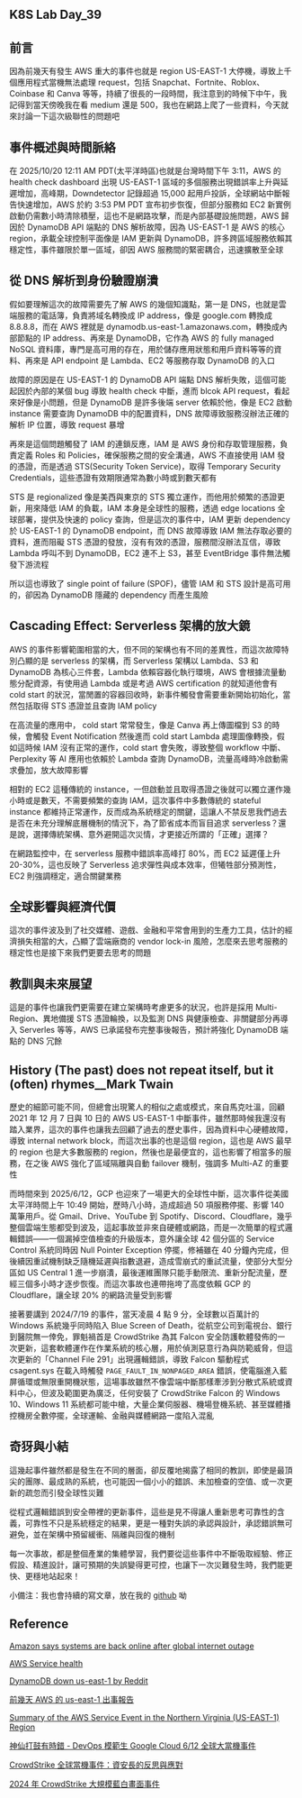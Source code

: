 ## K8S Lab Day_39

## 前言

因為前幾天有發生 AWS 重大的事件也就是 region US-EAST-1 大停機，導致上千個應用程式當機無法處理 request，包括 Snapchat、Fortnite、Roblox、Coinbase 和 Canva 等等，持續了很長的一段時間，我注意到的時候下中午，我記得到當天傍晚我在看 medium 還是 500，我也在網路上爬了一些資料，今天就來討論一下這次級聯性的問題吧

## 事件概述與時間脈絡

在 2025/10/20 12:11 AM PDT(太平洋時區)也就是台灣時間下午 3:11，AWS 的 health check dashboard 出現 US-EAST-1 區域的多個服務出現錯誤率上升與延遲增加，高峰期，Downdetector 記錄超過 15,000 起用戶投訴，全球網站中斷報告快速增加，AWS 於約 3:53 PM PDT 宣布初步恢復，但部分服務如 EC2 新實例啟動仍需數小時清除積壓，這也不是網路攻擊，而是內部基礎設施問題，AWS 歸因於 DynamoDB API 端點的 DNS 解析故障，因為 US-EAST-1 是 AWS 的核心 region，承載全球控制平面像是 IAM 更新與 DynamoDB，許多跨區域服務依賴其穩定性，事件雖限於單一區域，卻因 AWS 服務間的緊密耦合，迅速擴散至全球

## 從 DNS 解析到身份驗證崩潰

假如要理解這次的故障需要先了解 AWS 的幾個知識點，第一是 DNS，也就是雲端服務的電話簿，負責將域名轉換成 IP address，像是 google.com 轉換成 8.8.8.8，而在 AWS 裡就是 dynamodb.us-east-1.amazonaws.com，轉換成內部節點的 IP address、再來是 DynamoDB，它作為 AWS 的 fully managed NoSQL 資料庫，專門是高可用的存在，用於儲存應用狀態和用戶資料等等的資料、再來是 API endpoint 是 Lambda、EC2 等服務存取 DynamoDB 的入口

故障的原因是在 US-EAST-1 的 DynamoDB API 端點 DNS 解析失敗，這個可能起因於內部的某個 bug 導致 health check 中斷，進而 blcok API request，看起來好像是小問題，但是 DynamoDB 是許多後端 server 依賴於他，像是 EC2 啟動 instance 需要查詢 DynamoDB 中的配置資料，DNS 故障導致服務沒辦法正確的解析 IP 位置，導致 request 暴增

再來是這個問題觸發了 IAM 的連鎖反應，IAM 是 AWS 身份和存取管理服務，負責定義 Roles 和 Policies，確保服務之間的安全溝通，AWS 不直接使用 IAM 發的憑證，而是透過 STS(Security Token Service)，取得 Temporary Security Credentials，這些憑證有效期限通常為數小時或到數天都有

STS 是 regionalized 像是美西與東京的 STS 獨立運作，而他用於頻繁的憑證更新，用來降低 IAM 的負載，IAM 本身是全球性的服務，透過 edge locations 全球部署，提供及快速的 policy 查詢，但是這次的事件中，IAM 更新 dependency 於 US-EAST-1 的 DynamoDB endpoint，而 DNS 故障導致 IAM 無法存取必要的資料，進而阻礙 STS 憑證的發放，沒有有效的憑證，服務間沒辦法互信，導致 Lambda 呼叫不到 DynamoDB，EC2 連不上 S3，甚至 EventBridge 事件無法觸發下游流程

所以這也導致了 single point of failure (SPOF)，儘管 IAM 和 STS 設計是高可用的，卻因為 DynamoDB 隱藏的 dependency 而產生風險

## Cascading Effect: Serverless 架構的放大鏡

AWS 的事件影響範圍相當的大，但不同的架構也有不同的差異性，而這次故障特別凸顯的是 serverless 的架構，而 Serverless 架構以 Lambda、S3 和 DynamoDB 為核心三件套，Lambda 依賴容器化執行環境，AWS 會根據流量動態分配資源，有使用過 Lambda 或是考過 AWS certification 的就知道他會有 cold start 的狀況，當閒置的容器回收時，新事件觸發會需要重新開始初始化，當然包括取得 STS 憑證並且查詢 IAM policy

在高流量的應用中， cold start 常常發生，像是 Canva 再上傳圖檔到 S3 的時候，會觸發 Event Notification 然後進而 cold start Lambda 處理圖像轉換，假如這時候 IAM 沒有正常的運作，cold start 會失敗，導致整個 workflow 中斷、Perplexity 等 AI 應用也依賴於 Lambda 查詢 DynamoDB，流量高峰時冷啟動需求疊加，放大故障影響

相對的 EC2 這種傳統的 instance，一但啟動並且取得憑證之後就可以獨立運作幾小時或是數天，不需要頻繁的查詢 IAM，這次事件中多數傳統的 stateful instance 都維持正常運作，反而成為系統穩定的關鍵，這讓人不禁反思我們過去是否在未充分理解底層機制的情況下，為了節省成本而盲目追求 serverless？還是說，選擇傳統架構、意外避開這次災情，才更接近所謂的「正確」選擇？

在網路監控中，在 serverless 服務中錯誤率高峰打 80%，而 EC2 延遲僅上升 20-30%，這也反映了 Serverless 追求彈性與成本效率，但犧牲部分預測性，EC2 則強調穩定，適合關鍵業務

## 全球影響與經濟代價

這次的事件波及到了社交媒體、遊戲、金融和平常會用到的生產力工具，估計的經濟損失相當的大，凸顯了雲端廠商的 vendor lock-in 風險，怎麼來去思考服務的穩定性也是接下來我們更要去思考的問題

## 教訓與未來展望

這是的事件也讓我們更需要在建立架構時考慮更多的狀況，也許是採用 Multi-Region、異地備援 STS 憑證輪換，以及監測 DNS 與健康檢查、非關鍵部分再導入 Serverles 等等，AWS 已承諾發布完整事後報告，預計將強化 DynamoDB 端點的 DNS 冗餘

## History (The past) does not repeat itself, but it (often) rhymes\_\_Mark Twain

歷史的細節可能不同，但總會出現驚人的相似之處或模式，來自馬克吐溫，回顧 2021 年 12 月 7 日與 10 日的 AWS US-EAST-1 中斷事件，雖然那時候我還沒有踏入業界，這次的事件也讓我去回顧了過去的歷史事件，因為資料中心硬體故障，導致 internal network block，而這次出事的也是這個 region，這也是 AWS 最早的 region 也是大多數服務的 region，然後也是最便宜的，這也影響了相當多的服務，在之後 AWS 強化了區域隔離與自動 failover 機制，強調多 Multi-AZ 的重要性

而時間來到 2025/6/12，GCP 也迎來了一場更大的全球性中斷，這次事件從美國太平洋時間上午 10:49 開始，歷時八小時，造成超過 50 項服務停擺、影響 140 萬筆用戶。從 Gmail、Drive、YouTube 到 Spotify、Discord、Cloudflare，幾乎整個雲端生態都受到波及，這起事故並非來自硬體或網路，而是一次簡單的程式邏輯錯誤——一個漏掉空值檢查的升級版本，意外讓全球 42 個分區的 Service Control 系統同時因 Null Pointer Exception 停擺，修補雖在 40 分鐘內完成，但後續因重試機制缺乏隨機延遲與指數退避，造成雪崩式的重試流量，使部分大型分區如 US Central 1 進一步崩潰，最後運維團隊只能手動限流、重新分配流量，歷經三個多小時才逐步恢復。而這次事故也連帶拖垮了高度依賴 GCP 的 Cloudflare，讓全球 20% 的網路流量受到影響

接著要講到 2024/7/19 的事件，當天凌晨 4 點 9 分，全球數以百萬計的 Windows 系統幾乎同時陷入 Blue Screen of Death，從航空公司到電視台、銀行到醫院無一倖免，罪魁禍首是 CrowdStrike 為其 Falcon 安全防護軟體發佈的一次更新，這套軟體運作在作業系統的核心層，用於偵測惡意行為與防範威脅，但這次更新的「Channel File 291」出現邏輯錯誤，導致 Falcon 驅動程式 csagent.sys 在載入時觸發 `PAGE_FAULT_IN_NONPAGED_AREA` 錯誤，使電腦進入藍屏循環或無限重開機狀態，這場事故雖然不像雲端中斷那樣牽涉到分散式系統或資料中心，但波及範圍更為廣泛，任何安裝了 CrowdStrike Falcon 的 Windows 10、Windows 11 系統都可能中槍，大量企業伺服器、機場登機系統、甚至媒體播控機房全數停擺，全球運輸、金融與媒體網路一度陷入混亂

## 奇犽與小結

這幾起事件雖然都是發生在不同的層面，卻反覆地揭露了相同的教訓，即使是最頂尖的團隊、最成熟的系統，也可能因一個小小的錯誤、未加檢查的空值、或一次更新的疏忽而引發全球性災難

從程式邏輯錯誤到安全帶裡的更新事件，這些是見不得讓人重新思考可靠性的含義，可靠性不只是系統穩定的結果，更是一種對失誤的承認與設計，承認錯誤無可避免，並在架構中預留緩衝、隔離與回復的機制

每一次事故，都是整個產業的集體學習，我們要從這些事件中不斷吸取經驗、修正假設、精進設計，讓可預期的失誤變得更可控，也讓下一次災難發生時，我們能更快、更穩地站起來！

小備注：我也會持續的寫文章，放在我的 [github](https://github.com/marvelshan/tech-forum) 呦

## Reference

[Amazon says systems are back online after global internet outage](https://edition.cnn.com/business/live-news/amazon-tech-outage-10-20-25-intl)

[AWS Service health](https://health.aws.amazon.com/health/status?eventID=arn:aws:health:us-east-1::event/MULTIPLE_SERVICES/AWS_MULTIPLE_SERVICES_OPERATIONAL_ISSUE/AWS_MULTIPLE_SERVICES_OPERATIONAL_ISSUE_BA540_514A652BE1A)

[DynamoDB down us-east-1 by Reddit](https://www.reddit.com/r/aws/comments/1obd3lx/dynamodb_down_useast1/)

[前幾天 AWS 的 us-east-1 出事報告](https://blog.gslin.org/archives/2021/12/14/10461/%E5%89%8D%E5%B9%BE%E5%A4%A9-aws-%E7%9A%84-us-east-1-%E5%87%BA%E4%BA%8B%E5%A0%B1%E5%91%8A/)

[Summary of the AWS Service Event in the Northern Virginia (US-EAST-1) Region](https://aws.amazon.com/tw/message/12721/)

[神仙打鼓有時錯 - DevOps 模範生 Google Cloud 6/12 全球大當機事件](https://blog.darkthread.net/blog/google-612-outage/)

[CrowdStrike 全球當機事件：資安長的反思與應對](https://www.cio.com.tw/crowdstrike-global-crash-event-the-ministers-reflections-and-response/)

[2024 年 CrowdStrike 大規模藍白畫面事件](https://zh.wikipedia.org/zh-tw/2024%E5%B9%B4CrowdStrike%E5%A4%A7%E8%A7%84%E6%A8%A1%E8%93%9D%E5%B1%8F%E4%BA%8B%E4%BB%B6)

